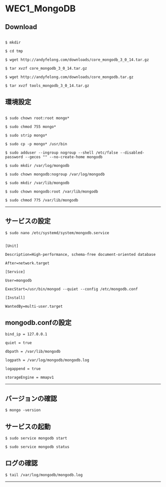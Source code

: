 # WEC1_MongoDB



## Download

```

$ mkdir

$ cd tmp

$ wget http://andyfelong.com/downloads/core_mongodb_3_0_14.tar.gz

$ tar xvzf core_mongodb_3_0_14.tar.gz

$ wget http://andyfelong.com/downloads/core_mongodb.tar.gz

$ tar xvzf tools_mongodb_3_0_14.tar.gz

```

## 環境設定

```

$ sudo chown root:root mongo*

$ sudo chmod 755 mongo*

$ sudo strip mongo*

$ sudo cp -p mongo* /usr/bin

$ sudo adduser --ingroup nogroup --shell /etc/false --disabled-password --gecos "" --no-create-home mongodb

$ sudo mkdir /var/log/mongodb

$ sudo chown mongodb:nogroup /var/log/mongodb

$ sudo mkdir /var/lib/mongodb

$ sudo chown mongodb:root /var/lib/mongodb

$ sudo chmod 775 /var/lib/mongodb
```


---

## サービスの設定

```
$ sudo nano /etc/systemd/system/mongodb.service
```

```

[Unit]

Description=High-performance, schema-free document-oriented database

After=network.target

[Service]

User=mongodb

ExecStart=/usr/bin/mongod --quiet --config /etc/mongodb.conf

[Install]

WantedBy=multi-user.target

```
## mongodb.confの設定

```
bind_ip = 127.0.0.1

quiet = true

dbpath = /var/lib/mongodb

logpath = /var/log/mongodb/mongodb.log

logappend = true

storageEngine = mmapv1
```

---

## バージョンの確認

```
$ mongo -version
```

## サービスの起動
```
$ sudo service mongodb start
```
```
$ sudo service mongodb status
```

## ログの確認

```
$ tail /var/log/mongodb/mongodb.log
```
---







